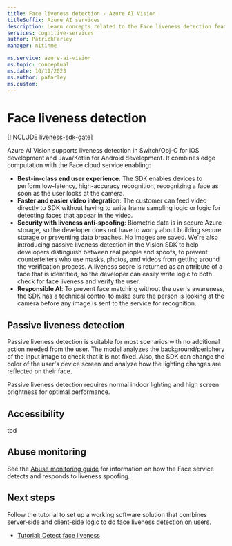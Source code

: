 ```yaml
---
title: Face liveness detection - Azure AI Vision
titleSuffix: Azure AI services
description: Learn concepts related to the Face liveness detection feature in Azure AI Vision.
services: cognitive-services
author: PatrickFarley
manager: nitinme

ms.service: azure-ai-vision
ms.topic: conceptual
ms.date: 10/11/2023
ms.author: pafarley
ms.custom: 
---
```


# Face liveness detection

[!INCLUDE [liveness-sdk-gate](./includes/liveness-sdk-gate.md)]

Azure AI Vision supports liveness detection in Switch/Obj-C for iOS development and Java/Kotlin for Android development. It combines edge computation with the Face cloud service enabling:

- **Best-in-class end user experience**: The SDK enables devices to perform low-latency, high-accuracy recognition, recognizing a face as soon as the user looks at the camera.
- **Faster and easier video integration**: The customer can feed video directly to SDK without having to write frame sampling logic or logic for detecting faces that appear in the video.
- **Security with liveness anti-spoofing**: Biometric data is in secure Azure storage, so the developer does not have to worry about building secure storage or preventing data breaches. No images are saved. We're also introducing passive liveness detection in the Vision SDK to help developers distinguish between real people and spoofs, to prevent counterfeiters who use masks, photos, and videos from getting around the verification process. A liveness score is returned as an attribute of a face that is identified, so the developer can easily write logic to both check for face liveness and verify the user.
- **Responsible AI**: To prevent face matching without the user's awareness, the SDK has a technical control to make sure the person is looking at the camera before any image is sent to the service for recognition.

## Passive liveness detection

Passive liveness detection is suitable for most scenarios with no additional action needed from the user. The model analyzes the background/periphery of the input image to check that it is not fixed. Also, the SDK can change the color of the user's device screen and analyze how the lighting changes are reflected on their face.

Passive liveness detection requires normal indoor lighting and high screen brightness for optimal performance.​

## Accessibility

tbd

## Abuse monitoring

See the [Abuse monitoring guide](./concept-identity-abuse-monitoring.md) for information on how the Face service detects and responds to liveness spoofing.


## Next steps

Follow the tutorial to set up a working software solution that combines server-side and client-side logic to do face liveness detection on users.

* [Tutorial: Detect face liveness](./Tutorials/liveness.md)